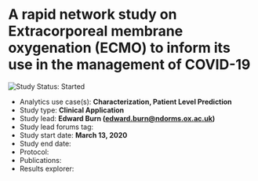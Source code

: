 A rapid network study on Extracorporeal membrane oxygenation (ECMO) to inform its use in the management of COVID-19
=============

<img src="https://img.shields.io/badge/Study%20Status-Started-blue.svg" alt="Study Status: Started"> 

- Analytics use case(s): **Characterization, Patient Level Prediction**
- Study type: **Clinical Application**
- Study lead: **Edward Burn (edward.burn@ndorms.ox.ac.uk)**
- Study lead forums tag: 
- Study start date: **March 13, 2020**
- Study end date: 
- Protocol: 
- Publications: 
- Results explorer: 
